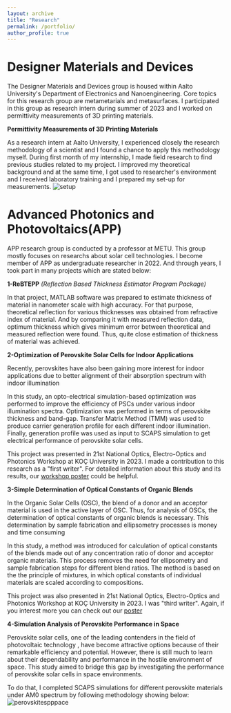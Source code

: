 ```yaml
---
layout: archive
title: "Research"
permalink: /portfolio/
author_profile: true
---
```


Designer Materials and Devices 
======
The Designer Materials and Devices group is housed within Aalto University's Department of Electronics and Nanoengineering. Core topics for this research group are metametarials and metasurfaces.
I participated in this group as research intern during summer of 2023 and I worked on permittivity measurements of 3D printing materials.

**Permittivity Measurements of 3D Printing Materials**


As a research intern at Aalto University, I experienced closely the research methodology of a scientist and I found a chance to apply this methodology myself. During first month of my internship, I made field research to find previous studies related to my project. I improved my theoretical background and at the same time,  I got used to researcher's environment and I received laboratory training and I prepared my set-up for measurements. 
![setup](https://github.com/Kamil-Anil/Kamil-Anil.github.io/assets/158865943/8e4a3b5b-36cb-4c47-81bc-b66a020f45ac)


Advanced Photonics and Photovoltaics(APP)
======

APP research group is conducted by a professor at METU. This group mostly focuses on researchs about solar cell technologies. I become member of APP as undergraduate researcher in 2022. And through years, I took part in many projects which are stated below:    


**1-ReBTEPP**
*(Reflection Based Thickness Estimator Program Package)*

In that project, MATLAB software was prepared to estimate thickness of material in nanometer scale with high accuracy. For that purpose, theoretical reflection for various thicknesses was obtained from refractive index of material. And by comparing it with measured reflection data, optimum thickness which gives minimum error between theoretical and measured reflection were found. Thus, quite close estimation of thickness of material was achieved.

**2-Optimization of Perovskite Solar Cells for Indoor Applications**

Recently, perovskites have also been gaining more interest for indoor applications due to better alignment of their absorption spectrum with indoor illumination

In this study, an opto-electrical simulation-based optimization was performed to improve the efficiency of PSCs under various indoor illumination spectra. Optimization was performed in terms of perovskite thickness and band-gap. Transfer Matrix Method (TMM) was used to produce carrier generation profile for each different indoor illumination. Finally, generation profile was used as input to SCAPS simulation to get electrical performance of perovskite solar cells.

This project was presented in 21st National Optics, Electro-Optics and Photonics Workshop at KOÇ University in 2023. I made a contribution to this research as a "first writer". For detailed information about this study and its results, our [workshop poster](https://kamil-anil.github.io/files/Indoor_Perovskite.pdf) could be helpful.


**3-Simple Determination of Optical Constants of Organic Blends**

In the Organic Solar Cells (OSC), the blend of a donor and an acceptor material is used in the active layer of OSC. Thus, for analysis of OSCs, the determination of optical constants of organic blends is necessary. This determination by sample fabrication and ellipsometry processes is money and time consuming

In this study, a method was introduced for calculation of optical constants of the blends made out of any concentration ratio of donor and acceptor organic materials. This process removes the need for ellipsometry and sample fabrication steps for different blend ratios. The method is based on the the principle of mixtures, in which optical constants of individual materials are scaled according to compositions.

This project was also presented in 21st National Optics, Electro-Optics and Photonics Workshop at KOÇ University in 2023. I was "third writer". Again, if you interest more you can check out our [poster](https://kamil-anil.github.io/files/Poster_OrganicBlends_v1.pdf)



**4-Simulation Analysis of Perovskite Performance in Space**

Perovskite solar cells, one of the leading contenders in the field of photovoltaic technology , have become attractive options because of their remarkable efficiency and potential. However, there is still much to learn about their dependability and performance in the hostile environment of space. This study aimed to bridge this gap by investigating the performance of perovskite solar cells in space environments.

To do that, I completed SCAPS simulations for different perovskite materials under AM0 spectrum by following methodology showing below:   
![perovskitespppace](https://github.com/Kamil-Anil/Kamil-Anil.github.io/assets/158865943/495d1382-e312-4605-bbdb-8ac34aaf18c4)

